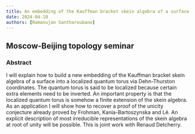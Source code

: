 ```yaml
---
title: An embedding of the Kauffman bracket skein algebra of a surface into a localized quantum torus
date: 2024-04-10
authors: [Ramanujan Santharoubane]
---
```


## Moscow-Beijing topology seminar

### Abstract

I will explain how to build a new embedding of the Kauffman bracket skein algebra of a surface into a localized quantum torus via Dehn-Thurston coordinates. The quantum torus is said to be localized because certain extra elements need to be inverted. An important property is that the localized quantum torus is somehow a finite extension of the skein algebra. As an application I will show how to recover a proof of the unicity conjecture already proved by Frohman, Kania-Bartoszynska and Lê. An explicit description of most irreducible representations of the skein algebra at root of unity will be possible.
This is joint work with Renaud Detcherry.

  




